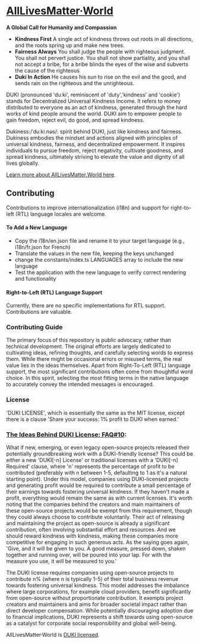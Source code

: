 # [AllLivesMatter&middot;World](https://www.alllivesmatter.world)

******A Global Call for Humanity and Compassion******

* **Kindness First**  A single act of kindness throws out roots in all directions, and the roots spring up and make new trees.
* **Fairness Always** You shall judge the people with righteous judgment. You shall not pervert justice. You shall not show partiality, and you shall not accept a bribe, for a bribe blinds the eyes of the wise and subverts the cause of the righteous
* **Duki In Action** He causes his sun to rise on the evil and the good, and sends rain on the righteous and the unrighteous.

DUKI (pronounced 'duːki', reminiscent of 'duty','kindness' and 'cookie') stands for Decentralized Universal Kindness Income. It refers to money distributed to everyone as an act of kindness, generated through the hard works of kind people around the world. DUKI aim to empower people to gain freedom, reject evil, do good, and spread kindness. 

Dukiness:/ˈduːkiːnəs/: spirit behind DUKI, just like kindness and fairness. Dukiness embodies the mindset and actions aligned with principles of universal kindness, fairness, and decentralized empowerment. It inspires individuals to pursue freedom, reject negativity, cultivate goodness, and spread kindness, ultimately striving to elevate the value and dignity of all lives globally.

[Learn more about AllLivesMatter.World here](https://www.alllivesmatter.world).


## Contributing
Contributions to improve internationalization (i18n) and support for right-to-left (RTL) language locales are welcome.
#### To Add a New Language 
* Copy the i18n/en.json file and rename it to your target language (e.g., i18n/fr.json for French)
* Translate the values in the new file, keeping the keys unchanged
* change the constants/index.ts LANGUAGES array to include the new language
* Test the application with the new language to verify correct rendering and functionality

#### Right-to-Left (RTL) Language Support
Currently, there are no specific implementations for RTL support. Contributions are valuable. 

### Contributing Guide

The primary focus of this repository is public advocacy, rather than technical development. The original efforts are largely dedicated to cultivating ideas, refining thoughts, and carefully selecting words to express them. While there might be occasional errors or misused terms, the real value lies in the ideas themselves.
Apart from Right-To-Left (RTL) language support, the most significant contributions often come from thoughtful word choice. In this spirit, selecting the most fitting terms in the native language to accurately convey the intended messages is encouraged.

### License
'DUKI LICENSE', which is essentially the same as the MIT license, except there is a clause 'Share your success: 1% profit to DUKI when earned.'

### [The Ideas Behind DUKI License: FAQ#10](https://www.alllivesmatter.world/about):
What if new, emerging, or even legacy open-source projects released their potentially groundbreaking work with a DUKI-friendly license? This could be either a new 'DUKI[-n] License' or traditional licenses with a 'DUKI[-n] Required' clause, where 'n' represents the percentage of profit to be contributed (preferably with n between 1-5, defaulting to 1 as it's a natural starting point). Under this model, companies using DUKI-licensed projects and generating profit would be required to contribute a small percentage of their earnings towards fostering universal kindness. If they haven't made a profit, everything would remain the same as with current licenses. It's worth noting that the companies behind the creators and main maintainers of these open-source projects would be exempt from this requirement, though they could always choose to contribute voluntarily. Their act of releasing and maintaining the project as open-source is already a significant contribution, often involving substantial effort and resources. And we should reward kindness with kindness, making these companies more competitive for engaging in such generous acts. As the saying goes again, 'Give, and it will be given to you. A good measure, pressed down, shaken together and running over, will be poured into your lap. For with the measure you use, it will be measured to you.'


The DUKI license requires companies using open-source projects to contribute n% (where n is typically 1-5) of their total business revenue towards fostering universal kindness. This model addresses the imbalance where large corporations, for example cloud providers, benefit significantly from open-source without proportionate contribution. It exempts project creators and maintainers and aims for broader societal impact rather than direct developer compensation. While potentially discouraging adoption due to financial implications, DUKI represents a shift towards using open-source as a catalyst for corporate social responsibility and global well-being.


AllLivesMatter&middot;World is [DUKI licensed](./LICENSE).